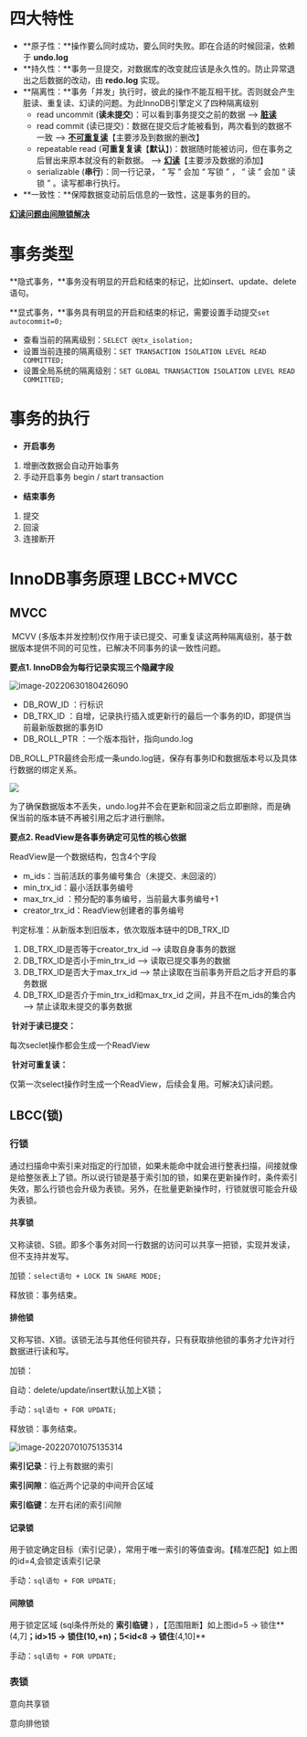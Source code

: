 # 四大特性

+ **原子性：**操作要么同时成功，要么同时失败。即在合适的时候回滚，依赖于 **undo.log**
+ **持久性：**事务一旦提交，对数据库的改变就应该是永久性的。防止异常退出之后数据的改动，由 **redo.log** 实现。
+ **隔离性：**事务「并发」执行时，彼此的操作不能互相干扰。否则就会产生脏读、重复读、幻读的问题。为此InnoDB引擎定义了四种隔离级别
  + read uncommit (**读未提交**)：可以看到事务提交之前的数据  --> <u>**脏读**</u>
  + read commit (读已提交)：数据在提交后才能被看到，两次看到的数据不一致  --> **<u>不可重复读</u>**【主要涉及到数据的删改】
  + repeatable read (**可重复复读**【**默认**】)：数据随时能被访问，但在事务之后冒出来原本就没有的新数据。  --> **<u>幻读</u>**【主要涉及数据的添加】
  + serializable (**串行**)：同一行记录， “ 写 ” 会加 “ 写锁 ” ， “ 读 ” 会加 “ 读锁 ” 。读写都串行执行。
+ **一致性：**保障数据变动前后信息的一致性，这是事务的目的。

**<u>幻读问题由间隙锁解决</u>**



# 事务类型

**隐式事务，**事务没有明显的开启和结束的标记，比如insert、update、delete语句。

**显式事务，**事务具有明显的开启和结束的标记，需要设置手动提交`set autocommit=0;`

+ 查看当前的隔离级别：`SELECT @@tx_isolation;`
+ 设置当前连接的隔离级别：`SET TRANSACTION ISOLATION LEVEL READ COMMITTED;`
+ 设置全局系统的隔离级别：`SET GLOBAL TRANSACTION ISOLATION LEVEL READ COMMITTED;`

# 事务的执行

+ **开启事务**

1. 增删改数据会自动开始事务
2. 手动开启事务 begin / start transaction

+ **结束事务**

1. 提交
2. 回滚
3. 连接断开

# InnoDB事务原理 LBCC+MVCC

## MVCC

​			MCVV (多版本并发控制)仅作用于读已提交、可重复读这两种隔离级别，基于数据版本提供不同的可见性，已解决不同事务的读一致性问题。

**要点1. InnoDB会为每行记录实现三个隐藏字段**

![image-20220630180426090](https://lizhuo-file.oss-cn-hangzhou.aliyuncs.com/img/image-20220630180426090.png)

+ DB_ROW_ID ：行标识 
+ DB_TRX_ID ：自增，记录执行插入或更新行的最后一个事务的ID，即提供当前最新版数据的事务ID
+ DB_ROLL_PTR ：一个版本指针，指向undo.log

DB_ROLL_PTR最终会形成一条undo.log链，保存有事务ID和数据版本号以及具体行数据的绑定关系。

![](https://lizhuo-file.oss-cn-hangzhou.aliyuncs.com/img/Snipaste_2022-06-30_18-22-00.png)

​		为了确保数据版本不丢失，undo.log并不会在更新和回滚之后立即删除，而是确保当前的版本链不再被引用之后才进行删除。

**要点2. ReadView是各事务确定可见性的核心依据**

ReadView是一个数据结构，包含4个字段 

+ m_ids：当前活跃的事务编号集合（未提交、未回滚的）
+ min_trx_id：最小活跃事务编号 
+ max_trx_id ：预分配的事务编号，当前最大事务编号+1 
+ creator_trx_id：ReadView创建者的事务编号 

​	判定标准：从新版本到旧版本，依次取版本链中的DB_TRX_ID

1. DB_TRX_ID是否等于creator_trx_id --> 读取自身事务的数据
2. DB_TRX_ID是否小于min_trx_id --> 读取已提交事务的数据
3. DB_TRX_ID是否大于max_trx_id  --> 禁止读取在当前事务开启之后才开启的事务数据
4. DB_TRX_ID是否介于min_trx_id和max_trx_id 之间，并且不在m_ids的集合内 --> 禁止读取未提交的事务数据

​	**针对于读已提交：**

每次seclet操作都会生成一个ReadView

​	**针对可重复读：**

仅第一次select操作时生成一个ReadView，后续会复用。可解决幻读问题。



## LBCC(锁)

### 行锁

​		通过扫描命中索引来对指定的行加锁，如果未能命中就会进行整表扫描，间接就像是给整张表上了锁。所以说行锁是基于索引加的锁，如果在更新操作时，条件索引失效，那么行锁也会升级为表锁。另外，在批量更新操作时，行锁就很可能会升级为表锁。

#### 共享锁

又称读锁、S锁。即多个事务对同一行数据的访问可以共享一把锁，实现并发读，但不支持并发写。

加锁：`select语句 + LOCK IN SHARE MODE; `

释放锁：事务结束。

#### 排他锁

又称写锁、X锁。该锁无法与其他任何锁共存，只有获取排他锁的事务才允许对行数据进行读和写。

加锁：

自动：delete/update/insert默认加上X锁； 

手动：`sql语句 + FOR UPDATE; `

释放锁：事务结束。

![image-20220701075135314](https://lizhuo-file.oss-cn-hangzhou.aliyuncs.com/img/image-20220701075135314.png)

**索引记录**：行上有数据的索引

**索引间隙**：临近两个记录的中间开合区域

**索引临键**：左开右闭的索引间隙

#### 记录锁

用于锁定确定目标（索引记录），常用于唯一索引的等值查询。【精准匹配】如上图的id=4,会锁定该索引记录

手动：`sql语句 + FOR UPDATE; `

#### 间隙锁

用于锁定区域 (sql条件所处的 **索引临键** ) ，【范围阻断】如上图id=5 -> 锁住**(4,7]**；id>15 -> 锁住(10,+n)；5<id<8 -> 锁住**(4,10]**

手动：`sql语句 + FOR UPDATE; `

### 表锁

意向共享锁

意向排他锁



















